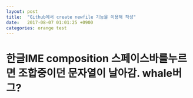 ```yaml
---
layout: post
title:  "Github에서 create newfile 기능을 이용해 작성"
date:   2017-08-07 01:01:25 +0900
categories: orange test
---
```

# 한글IME composition 스페이스바를누르면 조합중이던 문자열이 날아감. whale버그?
